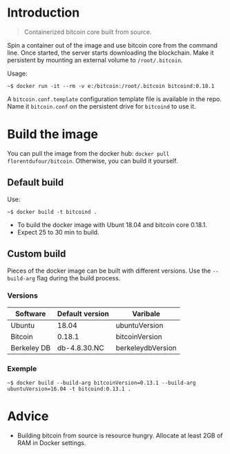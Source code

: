 # Introduction

> Containerized bitcoin core built from source.

Spin a container out of the image and use bitcoin core from the command line. Once started, the server starts downloading the blockchain. Make it persistent by mounting an external volume to `/root/.bitcoin`.

Usage:

```shell
~$ docker run -it --rm -v e:/bitcoin:/root/.bitcoin bitcoind:0.18.1
```

A `bitcoin.conf.template` configuration template file is available in the repo. Name it `bitcoin.conf` on the persistent drive for `bitcoind` to use it.

# Build the image

You can pull the image from the docker hub: `docker pull florentdufour/bitcoin`. Otherwise, you can build it yourself.

## Default build

Use:

```shell
~$ docker build -t bitcoind .
```

* To build the docker image with Ubunt 18.04 and bitcoin core 0.18.1.
* Expect 25 to 30 min to build.

## Custom build

Pieces of the docker image can be built with different versions. Use the `--build-arg` flag during the build process.

### Versions

| Software    | Default version      | Varibale          |
|-------------|----------------------|-------------------|
| Ubuntu      | 18.04                | ubuntuVersion     |
| Bitcoin     | 0.18.1               | bitcoinVersion    |
| Berkeley DB | db-4.8.30.NC         | berkeleydbVersion |

### Exemple

```shell
~$ docker build --build-arg bitcoinVersion=0.13.1 --build-arg ubuntuVersion=16.04 -t bitcoind:0.13.1 .
```

# Advice

* Building bitcoin from source is resource hungry. Allocate at least 2GB of RAM in Docker settings.
